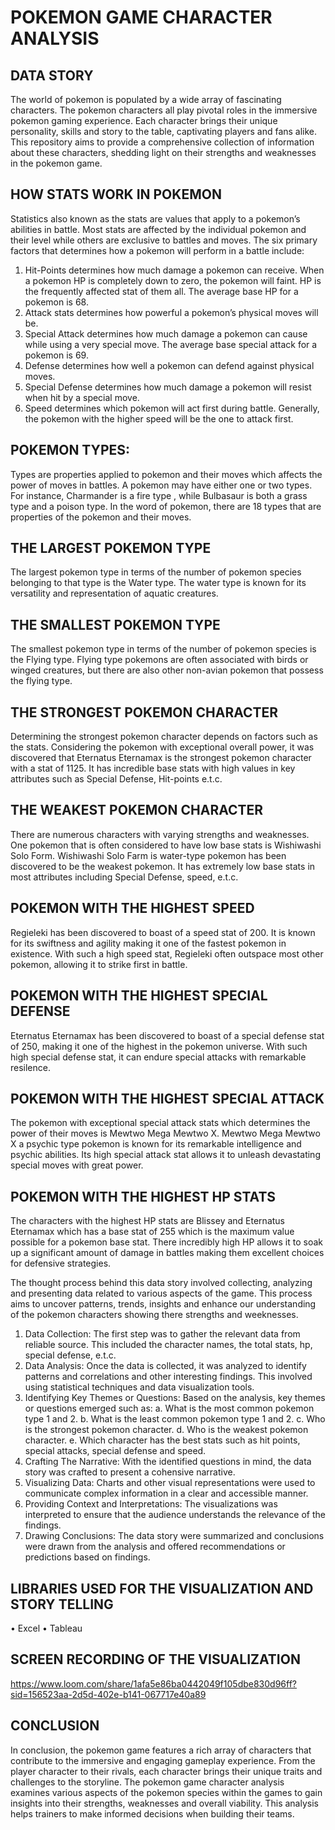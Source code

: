 # POKEMON GAME CHARACTER ANALYSIS
## DATA STORY
The world of pokemon is populated by a wide array of fascinating characters. The pokemon characters all play pivotal roles in the immersive pokemon gaming experience. Each character brings their unique personality, skills and story to the table, captivating players and fans alike.
This repository aims to provide a comprehensive collection of information about these characters, shedding light on their strengths and weaknesses in the pokemon game.

## HOW STATS WORK IN POKEMON
Statistics also known as the stats are values that apply to a pokemon’s abilities in battle. Most stats are affected by the individual pokemon and their level while others are exclusive to battles and moves. The six primary factors that determines how a pokemon will perform in a battle include:
1.	Hit-Points determines how much damage a pokemon can receive. When a pokemon HP is completely down to zero, the pokemon will faint. HP is the frequently affected stat of them all. The average base HP for a pokemon is 68.
2.	Attack stats determines how powerful a pokemon’s physical moves will be.
3.	Special Attack determines how much damage a pokemon can cause while using a very special move. The average base special attack for a pokemon is 69.
4.	Defense determines how well a pokemon can defend against physical moves.
5.	Special Defense determines how much damage a pokemon will resist when hit by a special move.
6.	Speed determines which pokemon will act first during battle. Generally, the pokemon with the higher speed will be the one to attack first.

## POKEMON TYPES:
Types are properties applied to pokemon and their moves which affects the power of moves in battles. A pokemon  may have either one or two types. For instance, Charmander is a fire type , while Bulbasaur is both a grass type and a poison type. In the word of pokemon, there are 18 types that are properties of the pokemon and their moves.


## THE LARGEST POKEMON TYPE
The largest pokemon type in terms of the number of pokemon species belonging to that type is the Water type. The water type is known for its versatility and representation of aquatic creatures.

## THE SMALLEST POKEMON TYPE
The smallest pokemon type in terms of the number  of pokemon species is the Flying type. Flying type pokemons are often associated with birds or winged creatures, but there are also other non-avian pokemon that possess the flying type.

## THE STRONGEST POKEMON CHARACTER
Determining the strongest pokemon character depends on factors such as the stats. Considering the pokemon with exceptional overall power, it was discovered that Eternatus Eternamax is the strongest pokemon character with a stat of 1125. It has incredible base stats with high values in key attributes such as Special Defense, Hit-points e.t.c.

## THE WEAKEST POKEMON CHARACTER
There are numerous characters with varying strengths and weaknesses. One pokemon that is often considered to have low base stats is Wishiwashi Solo Form. Wishiwashi Solo Farm is  water-type pokemon has been discovered to be the weakest pokemon. It has extremely low base stats in most attributes including Special Defense, speed, e.t.c.

## POKEMON WITH THE HIGHEST SPEED
Regieleki has been discovered to boast of a speed stat of 200. It is known for its swiftness and agility making it one of the fastest pokemon in existence. With such a high speed stat, Regieleki often  outspace most other pokemon, allowing it to strike first in battle.

## POKEMON WITH THE HIGHEST SPECIAL DEFENSE
Eternatus Eternamax  has been discovered to boast of a special defense stat of 250, making it one of the highest in the pokemon universe. With such high special defense stat, it can endure special attacks with remarkable resilence.

## POKEMON WITH THE HIGHEST SPECIAL ATTACK
The pokemon with exceptional special attack stats which determines the power of their moves is Mewtwo Mega Mewtwo X. Mewtwo Mega Mewtwo X a psychic type pokemon is known for its remarkable intelligence and psychic abilities. Its high special attack stat allows it to unleash devastating special moves with great power.

## POKEMON WITH THE HIGHEST HP STATS
The characters with the highest HP stats are Blissey and Eternatus Eternamax  which has a base stat of 255 which is the maximum value possible for a pokemon base stat. There incredibly high HP allows it to soak up a significant amount of damage in battles making them excellent choices for defensive strategies.

The thought process behind this data story involved collecting, analyzing and presenting data related to various aspects of the game. This process aims to uncover patterns, trends, insights and enhance our understanding of the pokemon characters showing there strengths and weeknesses.
1.	Data Collection: The first step was to gather the relevant data from reliable source. This included the character names, the total stats, hp, special defense, e.t.c.
2.	Data Analysis: Once the data is collected, it was analyzed to identify patterns and correlations and other interesting findings. This involved using statistical techniques and data visualization tools.
3.	Identifying Key Themes or Questions: Based on the analysis, key themes or questions emerged such as:
a.	What is the most common pokemon type 1 and 2.
b.	What is the least common pokemon type 1 and 2.
c.	Who is the strongest pokemon character.
d.	Who is the weakest pokemon character.
e.	Which character has the best stats such as hit points, special attacks, special defense and speed.
4.	Crafting The Narrative: With the identified questions in mind, the data story was crafted to present a cohensive narrative. 
5.	Visualizing Data: Charts and other visual representations were used to communicate complex information in a clear and accessible manner.
6.	Providing Context and Interpretations: The visualizations was interpreted to ensure that the audience understands the relevance of the findings.
7.	Drawing Conclusions: The data story were summarized and conclusions were drawn from the analysis and offered recommendations or predictions based on findings.

## LIBRARIES USED FOR THE VISUALIZATION AND STORY TELLING
•	Excel
• Tableau

## SCREEN RECORDING OF THE VISUALIZATION
https://www.loom.com/share/1afa5e86ba0442049f105dbe830d96ff?sid=156523aa-2d5d-402e-b141-067717e40a89

## CONCLUSION
In conclusion, the pokemon game features a rich array of characters that contribute to the immersive and engaging gameplay experience. From the player character to their rivals, each character brings their unique traits and challenges to the storyline. The pokemon game character analysis examines various aspects of the pokemon species within the games to gain insights into their strengths, weaknesses and overall viability. This analysis helps trainers to make informed decisions when building their teams.
